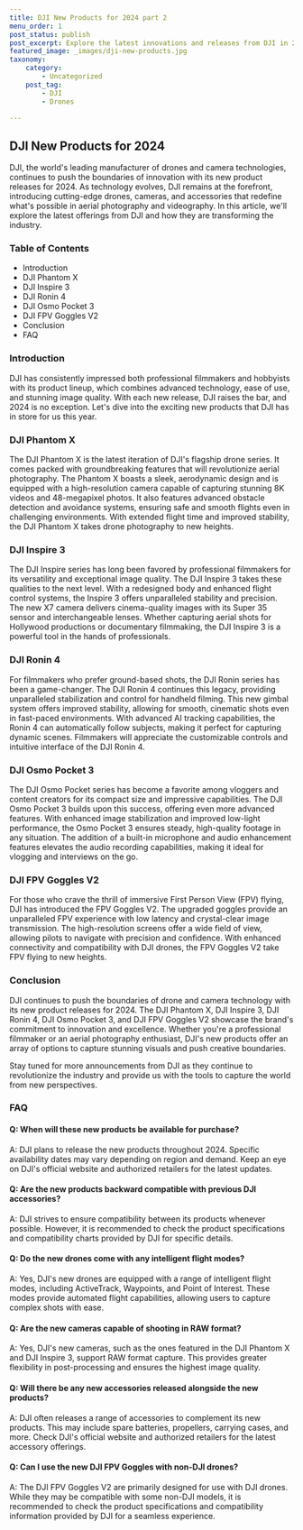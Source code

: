 ```yaml
---
title: DJI New Products for 2024 part 2
menu_order: 1
post_status: publish
post_excerpt: Explore the latest innovations and releases from DJI in 2024. Discover the cutting-edge drones, cameras, and accessories that are revolutionizing the industry.
featured_image: _images/dji-new-products.jpg
taxonomy:
    category:
        - Uncategorized
    post_tag:
        - DJI
        - Drones

---
```


## DJI New Products for 2024

DJI, the world's leading manufacturer of drones and camera technologies, continues to push the boundaries of innovation with its new product releases for 2024. As technology evolves, DJI remains at the forefront, introducing cutting-edge drones, cameras, and accessories that redefine what's possible in aerial photography and videography. In this article, we'll explore the latest offerings from DJI and how they are transforming the industry.

### Table of Contents

- Introduction
- DJI Phantom X
- DJI Inspire 3
- DJI Ronin 4
- DJI Osmo Pocket 3
- DJI FPV Goggles V2
- Conclusion
- FAQ

### Introduction

DJI has consistently impressed both professional filmmakers and hobbyists with its product lineup, which combines advanced technology, ease of use, and stunning image quality. With each new release, DJI raises the bar, and 2024 is no exception. Let's dive into the exciting new products that DJI has in store for us this year.

### DJI Phantom X

The DJI Phantom X is the latest iteration of DJI's flagship drone series. It comes packed with groundbreaking features that will revolutionize aerial photography. The Phantom X boasts a sleek, aerodynamic design and is equipped with a high-resolution camera capable of capturing stunning 8K videos and 48-megapixel photos. It also features advanced obstacle detection and avoidance systems, ensuring safe and smooth flights even in challenging environments. With extended flight time and improved stability, the DJI Phantom X takes drone photography to new heights.

### DJI Inspire 3

The DJI Inspire series has long been favored by professional filmmakers for its versatility and exceptional image quality. The DJI Inspire 3 takes these qualities to the next level. With a redesigned body and enhanced flight control systems, the Inspire 3 offers unparalleled stability and precision. The new X7 camera delivers cinema-quality images with its Super 35 sensor and interchangeable lenses. Whether capturing aerial shots for Hollywood productions or documentary filmmaking, the DJI Inspire 3 is a powerful tool in the hands of professionals.

### DJI Ronin 4

For filmmakers who prefer ground-based shots, the DJI Ronin series has been a game-changer. The DJI Ronin 4 continues this legacy, providing unparalleled stabilization and control for handheld filming. This new gimbal system offers improved stability, allowing for smooth, cinematic shots even in fast-paced environments. With advanced AI tracking capabilities, the Ronin 4 can automatically follow subjects, making it perfect for capturing dynamic scenes. Filmmakers will appreciate the customizable controls and intuitive interface of the DJI Ronin 4.

### DJI Osmo Pocket 3

The DJI Osmo Pocket series has become a favorite among vloggers and content creators for its compact size and impressive capabilities. The DJI Osmo Pocket 3 builds upon this success, offering even more advanced features. With enhanced image stabilization and improved low-light performance, the Osmo Pocket 3 ensures steady, high-quality footage in any situation. The addition of a built-in microphone and audio enhancement features elevates the audio recording capabilities, making it ideal for vlogging and interviews on the go.

### DJI FPV Goggles V2

For those who crave the thrill of immersive First Person View (FPV) flying, DJI has introduced the FPV Goggles V2. The upgraded goggles provide an unparalleled FPV experience with low latency and crystal-clear image transmission. The high-resolution screens offer a wide field of view, allowing pilots to navigate with precision and confidence. With enhanced connectivity and compatibility with DJI drones, the FPV Goggles V2 take FPV flying to new heights.

### Conclusion

DJI continues to push the boundaries of drone and camera technology with its new product releases for 2024. The DJI Phantom X, DJI Inspire 3, DJI Ronin 4, DJI Osmo Pocket 3, and DJI FPV Goggles V2 showcase the brand's commitment to innovation and excellence. Whether you're a professional filmmaker or an aerial photography enthusiast, DJI's new products offer an array of options to capture stunning visuals and push creative boundaries.

Stay tuned for more announcements from DJI as they continue to revolutionize the industry and provide us with the tools to capture the world from new perspectives.

### FAQ

#### Q: When will these new products be available for purchase?

A: DJI plans to release the new products throughout 2024. Specific availability dates may vary depending on region and demand. Keep an eye on DJI's official website and authorized retailers for the latest updates.

#### Q: Are the new products backward compatible with previous DJI accessories?

A: DJI strives to ensure compatibility between its products whenever possible. However, it is recommended to check the product specifications and compatibility charts provided by DJI for specific details.

#### Q: Do the new drones come with any intelligent flight modes?

A: Yes, DJI's new drones are equipped with a range of intelligent flight modes, including ActiveTrack, Waypoints, and Point of Interest. These modes provide automated flight capabilities, allowing users to capture complex shots with ease.

#### Q: Are the new cameras capable of shooting in RAW format?

A: Yes, DJI's new cameras, such as the ones featured in the DJI Phantom X and DJI Inspire 3, support RAW format capture. This provides greater flexibility in post-processing and ensures the highest image quality.

#### Q: Will there be any new accessories released alongside the new products?

A: DJI often releases a range of accessories to complement its new products. This may include spare batteries, propellers, carrying cases, and more. Check DJI's official website and authorized retailers for the latest accessory offerings.

#### Q: Can I use the new DJI FPV Goggles with non-DJI drones?

A: The DJI FPV Goggles V2 are primarily designed for use with DJI drones. While they may be compatible with some non-DJI models, it is recommended to check the product specifications and compatibility information provided by DJI for a seamless experience.